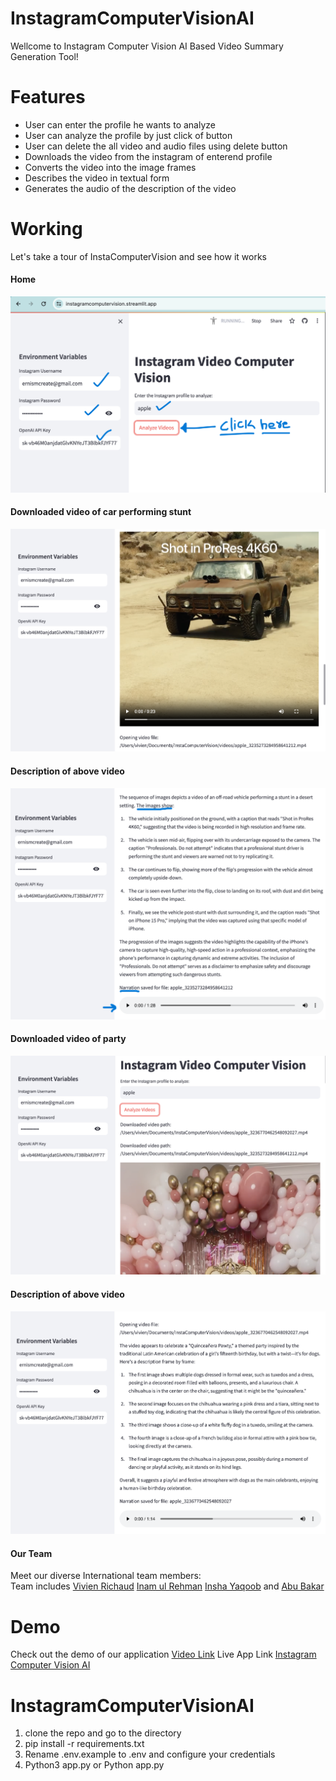 # InstagramComputerVisionAI 

<!-- # Introduction -->
<p> Wellcome to Instagram Computer Vision AI Based Video Summary Generation Tool! </p>

<!-- <p>There is diverse content on Instagram that people see. It is sometimes very time-consuming to figure out what is in the video. Some people may find it difficult to find out the video insights. Instagram users spend time figuring out what is in the video by watching it even if the video is not of their interest. Some figure out about the video from the comments. Analyzing video insights is one of the challenges people face and wastes a lot of time.</p>
<p>Our solution Instagaram Computer Vision AI solves their problem by generating the text description of the video. So users of Instagram do not need to watch the video to get insights instead they can read the description of the video. We have also provided the audio of the description of the video insights so that if some users are not comfortable reading they can listen to the audio without watching the video to get the insights of the video.</p> -->

# Features
* User can enter the profile he wants to analyze
* User can analyze the profile by just click of button
* User can delete the all video and audio files using delete button
* Downloads the video from the instagram of enterend profile
* Converts the video into the image frames
* Describes the video in textual form
* Generates the audio of the description of the video
  
# Working
Let's take a tour of InstaComputerVision and see how it works
#### Home
![Alt text](assets/git.png)

#### Downloaded video of car performing stunt
![Alt text](assets/3.png)

#### Description of above video 
![Alt text](assets/4.png)

#### Downloaded video of party
![Alt text](assets/1.png)

#### Description of above video
![Alt text](assets/2.png)


#### Our Team
<p>Meet our diverse International team members:<br>
Team includes 
  <a href="https://www.linkedin.com/in/vivienrichaud/" target="_blank" >Vivien Richaud</a>
  <a href="https://www.linkedin.com/in/inamulrehman/" target="_blank" >Inam ul Rehman</a>
  <a href="https://www.linkedin.com/in/insha-yaqoob-9a8885247/" target="_blank" >Insha Yaqoob</a> and
  <a href="https://www.linkedin.com/in/abubakar-butt-03684a292/" target="_blank" >Abu Bakar</a>
</p>

# Demo
<p>
  Check out the demo of our application 
  <a href="https://clipchamp.com/watch/A6L2I08Wf0w" target="_blank" >Video Link</a>
  Live App Link
  <a href="https://instagramcomputervision.streamlit.app/" target="_blank" >Instagram Computer Vision AI</a>
</p>


# InstagramComputerVisionAI

1. clone the repo and go to the directory
2. pip install -r requirements.txt
3. Rename .env.example to .env and configure your credentials
4. Python3 app.py or Python app.py
